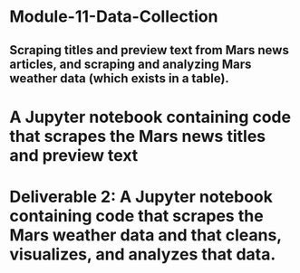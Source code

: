 # Module-11-Data-Collection
##  Scraping titles and preview text from Mars news articles, and scraping and analyzing Mars weather data (which exists in a table).

  # A Jupyter notebook containing code that scrapes the Mars news titles and preview text
  # Deliverable 2: A Jupyter notebook containing code that scrapes the Mars weather data and that cleans, visualizes, and analyzes that data.
